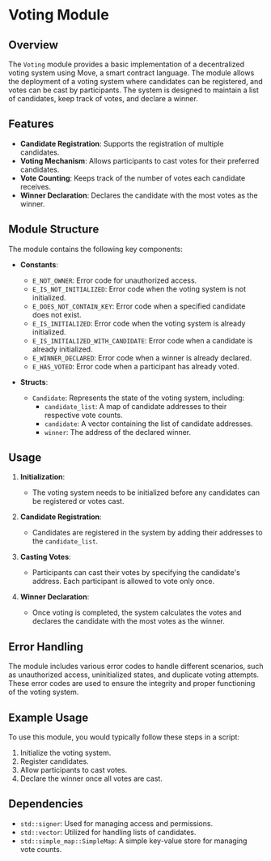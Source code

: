 # Voting Module 

## Overview

The `Voting` module provides a basic implementation of a decentralized voting system using Move, a smart contract language. The module allows the deployment of a voting system where candidates can be registered, and votes can be cast by participants. The system is designed to maintain a list of candidates, keep track of votes, and declare a winner.

## Features

- **Candidate Registration**: Supports the registration of multiple candidates.
- **Voting Mechanism**: Allows participants to cast votes for their preferred candidates.
- **Vote Counting**: Keeps track of the number of votes each candidate receives.
- **Winner Declaration**: Declares the candidate with the most votes as the winner.

## Module Structure

The module contains the following key components:

- **Constants**:
  - `E_NOT_OWNER`: Error code for unauthorized access.
  - `E_IS_NOT_INITIALIZED`: Error code when the voting system is not initialized.
  - `E_DOES_NOT_CONTAIN_KEY`: Error code when a specified candidate does not exist.
  - `E_IS_INITIALIZED`: Error code when the voting system is already initialized.
  - `E_IS_INITIALIZED_WITH_CANDIDATE`: Error code when a candidate is already initialized.
  - `E_WINNER_DECLARED`: Error code when a winner is already declared.
  - `E_HAS_VOTED`: Error code when a participant has already voted.

- **Structs**:
  - `Candidate`: Represents the state of the voting system, including:
    - `candidate_list`: A map of candidate addresses to their respective vote counts.
    - `candidate`: A vector containing the list of candidate addresses.
    - `winner`: The address of the declared winner.

## Usage

1. **Initialization**:
   - The voting system needs to be initialized before any candidates can be registered or votes cast.

2. **Candidate Registration**:
   - Candidates are registered in the system by adding their addresses to the `candidate_list`.

3. **Casting Votes**:
   - Participants can cast their votes by specifying the candidate's address. Each participant is allowed to vote only once.

4. **Winner Declaration**:
   - Once voting is completed, the system calculates the votes and declares the candidate with the most votes as the winner.

## Error Handling

The module includes various error codes to handle different scenarios, such as unauthorized access, uninitialized states, and duplicate voting attempts. These error codes are used to ensure the integrity and proper functioning of the voting system.

## Example Usage

To use this module, you would typically follow these steps in a script:

1. Initialize the voting system.
2. Register candidates.
3. Allow participants to cast votes.
4. Declare the winner once all votes are cast.

## Dependencies

- `std::signer`: Used for managing access and permissions.
- `std::vector`: Utilized for handling lists of candidates.
- `std::simple_map::SimpleMap`: A simple key-value store for managing vote counts.


